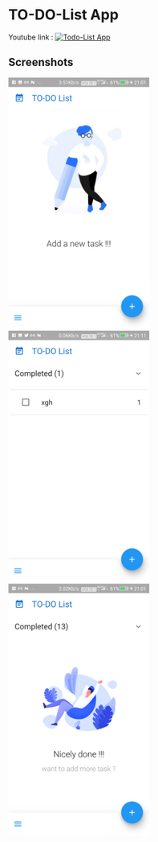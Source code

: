 # TO-DO-List App

Youtube link : [![Todo-List App](http://img.youtube.com/vi/mBfli6kkHHE/0.jpg)](http://www.youtube.com/watch?v=mBfli6kkHH)


## Screenshots

<img src="first appearing.png" height="500em" /> <img src="tracking cmpltd list.png" height="500em" /><img src="anotherState.png" height="500em" />




